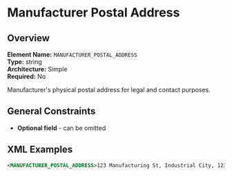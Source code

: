 # Manufacturer Postal Address

## Overview

**Element Name:** `MANUFACTURER_POSTAL_ADDRESS`<br>
**Type:** string<br>
**Architecture:** Simple<br>
**Required:** No<br>

Manufacturer's physical postal address for legal and contact purposes.


## General Constraints

- **Optional field** - can be omitted

## XML Examples

```xml
<MANUFACTURER_POSTAL_ADDRESS>123 Manufacturing St, Industrial City, 12345</MANUFACTURER_POSTAL_ADDRESS>
```




